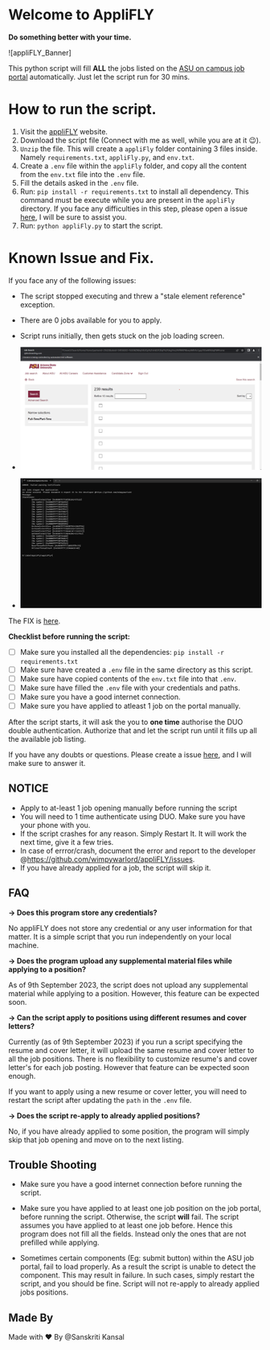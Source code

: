 # Welcome to AppliFLY

**Do something better with your time.**


![appliFLY_Banner]

This python script will fill **ALL** the jobs listed on the [ASU on campus job portal](https://students.asu.edu/employment/search) automatically. Just let the script run for 30 mins.

# How to run the script.

1. Visit the [appliFLY](https://kshitijdhyani.com/appliFLY/) website.
2. Download the script file (Connect with me as well, while you are at it 😉).
3. `Unzip` the file. This will create a `appliFly` folder containing 3 files inside. Namely `requirements.txt`, `appliFly.py`, and `env.txt`.
4. Create a `.env` file within the `appliFly` folder, and copy all the content from the `env.txt` file into the `.env` file.
5. Fill the details asked in the `.env` file.
6. Run: `pip install -r requirements.txt` to install all dependency. This command must be execute while you are present in the `appliFly` directory. If you face any difficulties in this step, please open a issue [here](https://github.com/wimpywarlord/appliFLY/issues), I will be sure to assist you.
7. Run: `python appliFly.py` to start the script.

# Known Issue and Fix.

If you face any of the following issues:

- The script stopped executing and threw a "stale element reference" exception.
- There are 0 jobs available for you to apply.
- Script runs initially, then gets stuck on the job loading screen.

- ![known_issue_1](known_issue_1.png)

- ![known_issue_2](known_issue_2.png)

The FIX is [here](https://github.com/wimpywarlord/appliFLY/issues/9).

**Checklist before running the script:**

- [ ] Make sure you installed all the dependencies: `pip install -r requirements.txt`
- [ ] Make sure have created a `.env` file in the same directory as this script.
- [ ] Make sure have copied contents of the `env.txt` file into that `.env`.
- [ ] Make sure have filled the `.env` file with your credentials and paths.
- [ ] Make sure you have a good internet connection.
- [ ] Make sure you have applied to atleast 1 job on the portal manually.

After the script starts, it will ask the you to **one time** authorise the DUO double authentication. Authorize that and let the script run until it fills up all the available job listing.

If you have any doubts or questions. Please create a issue [here](https://github.com/wimpywarlord/appliFLY/issues), and I will make sure to answer it.

## NOTICE

- Apply to at-least 1 job opening manually before running the script
- You will need to 1 time authenticate using DUO. Make sure you have your phone with you.
- If the script crashes for any reason. Simply Restart It. It will work the next time, give it a few tries.
- In case of errror/crash, document the error and report to the developer @https://github.com/wimpywarlord/appliFLY/issues.
- If you have already applied for a job, the script will skip it.

## FAQ

**-> Does this program store any credentials?**

No appliFLY does not store any credential or any user information for that matter. It is a simple script that you run independently on your local machine.

**-> Does the program upload any supplemental material files while applying to a position?**

As of 9th September 2023, the script does not upload any supplemental material while applying to a position. However, this feature can be expected soon.

**-> Can the script apply to positions using different resumes and cover letters?**

Currently (as of 9th September 2023) if you run a script specifying the resume and cover letter, it will upload the same resume and cover letter to all the job positions. There is no flexibility to customize resume's and cover letter's for each job posting. However that feature can be expected soon enough.

If you want to apply using a new resume or cover letter, you will need to restart the script after updating the `path` in the `.env` file.

**-> Does the script re-apply to already applied positions?**

No, if you have already applied to some position, the program will simply skip that job opening and move on to the next listing.

## Trouble Shooting

- Make sure you have a good internet connection before running the script.

- Make sure you have applied to at least one job position on the job portal, before running the script. Otherwise, the script **will** fail. The script assumes you have applied to at least one job before. Hence this program does not fill all the fields. Instead only the ones that are not prefilled while applying.

- Sometimes certain components (Eg: submit button) within the ASU job portal, fail to load properly. As a result the script is unable to detect the component. This may result in failure. In such cases, simply restart the script, and you should be fine. Script will not re-apply to already applied jobs positions.

## Made By

Made with ❤️ By @Sanskriti Kansal

